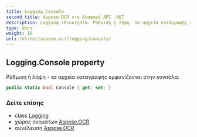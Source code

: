 ```yaml
---
title: Logging.Console
second_title: Aspose.OCR για Αναφορά API .NET
description: Logging ιδιοκτησία. Ρύθμιση ή λήψη  τα αρχεία καταγραφής εμφανίζονται στην κονσόλα.
type: docs
weight: 10
url: /el/net/aspose.ocr/logging/console/
---
```

## Logging.Console property

Ρύθμιση ή λήψη - τα αρχεία καταγραφής εμφανίζονται στην κονσόλα.

```csharp
public static bool Console { get; set; }
```

### Δείτε επίσης

* class [Logging](../)
* χώρος ονομάτων [Aspose.OCR](../../logging/)
* συνέλευση [Aspose.OCR](../../../)


